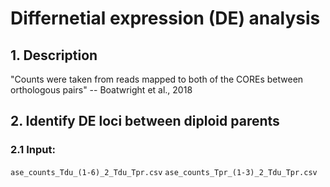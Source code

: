 # Differnetial expression (DE) analysis
## 1. Description
"Counts were taken from reads mapped to both of the COREs between orthologous pairs" -- Boatwright et al., 2018

## 2. Identify DE loci between diploid parents
### 2.1 Input:
`ase_counts_Tdu_(1-6)_2_Tdu_Tpr.csv`
`ase_counts_Tpr_(1-3)_2_Tdu_Tpr.csv`



